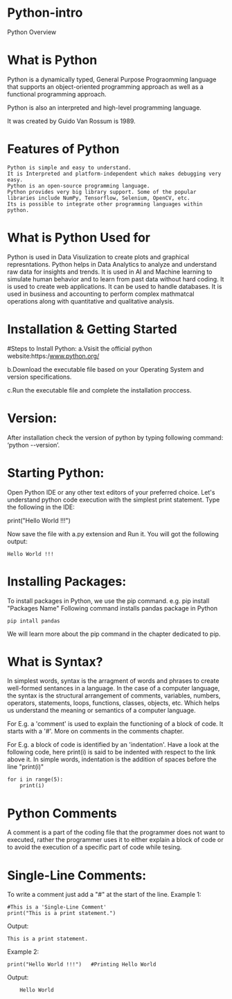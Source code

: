 # Python-intro
Python Overview 

# What is Python
Python is a dynamically typed, General Purpose Prograomming language that supports an object-oriented programming approach as well as a functional programming approach.

Python is also an interpreted and high-level programming language.

It was created by Guido Van Rossum is 1989.

# Features of Python
    Python is simple and easy to understand.
    It is Interpreted and platform-independent which makes debugging very easy.
    Python is an open-source programming language.
    Python provides very big library support. Some of the popular libraries include NumPy, Tensorflow, Selenium, OpenCV, etc.
    Its is possible to integrate other programming languages within python.

# What is Python Used for
Python is used in Data Visulization to create plots and graphical represntations.
Python helps in Data Analytics to analyze and understand raw data for insights and trends.
It is used in AI and Machine learning to simulate human behavior and to learn from past data without hard coding.
It is used to create web applications.
It can be used to handle databases.
It is used in business and accounting to perform complex mathmatcal operations along with quantitative and qualitative analysis.

# Installation & Getting Started
#Steps to Install Python:
a.Vsisit the official python website:https:/www.python.org/

b.Download the executable file based on your Operating System and version specifications.

c.Run the executable file and complete the installation proccess.

# Version:
After installation check the version of python by typing following command:
‘python --version’.

# Starting Python:
Open Python IDE or any other text editors of your preferred choice. Let's understand
python code execution with the simplest print statement.
Type the following in the IDE:

 print("Hello World !!!")

Now save the file with a.py extension and Run it. You will got the following output:

    Hello World !!!

# Installing Packages:
To install packages in Python, we use the pip command.
e.g. pip install "Packages Name"
Following command installs pandas package in Python

    pip intall pandas

We will learn more about the pip command in the chapter dedicated to pip.   


# What is Syntax?
In simplest words, syntax is the arragment of words and phrases to create
well-formed sentances in a language. In the case of a computer language, the
syntax is the structural arrangement of comments, variables, numbers, 
operators, statements, loops, functions, classes, objects, etc. Which helps us
understand the meaning or semantics of a computer language.

For E.g. a 'comment' is used to explain the functioning of a block of code. It starts
with a '#'.
More on comments in the comments chapter.

For E.g. a block of code is identified by an 'indentation'. Have a look at the 
following code, here print(i) is said to be indented with respect to the link above 
it. In simple words, indentation is the addition of spaces before the line "print(i)"

    for i in range(5):
        print(i)

# Python Comments
A comment is a part of the coding file that the programmer does not want to executed,
rather the programmer uses it to either explain a block of code or to avoid the execution of 
a specific part of code while tesing.  

# Single-Line Comments:
To write a comment just add a "#" at the start of the line.
Example 1:

    #This is a 'Single-Line Comment'
    print("This is a print statement.")


Output:

    This is a print statement.


Example 2:

    print("Hello World !!!")   #Printing Hello World

Output:

        Hello World